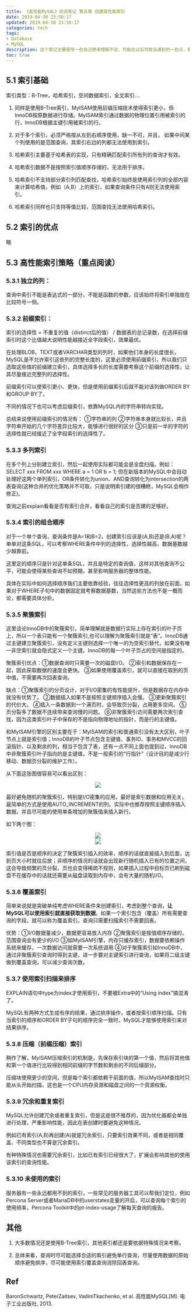 ```yaml
---
title: 《高性能MySQL》阅读笔记 第五章 创建高性能索引
date: 2019-04-30 23:50:17
updated: 2019-04-30 23:50:17
categories: tech
tags:
- Database
- MySQL
description: 这个笔记主要是写一些自己原来理解不足、可能在以后可能会遇到的一些点，做下记录，日后自己也能回顾重温。
toc: true
---
```


## 5.1 索引基础

索引类型：B-Tree，哈希索引，空间数据索引，全文索引....

1. 同样是使用B-Tree索引，MyISAM使用前缀压缩技术使得索引更小，但InnoDB按原数据进行存储。MyISAM索引通过数据的物理位置引用被索引的行，InnoDB根据主键引用被索引的行。

2. 对于多个索引，必须严格按从左到右顺序使用，缺一不可，并且， 如果中间某个列使用的是范围查询，其索引右边的列都无法使用到索引。

3. 哈希索引主要基于哈希表的实现，只有精确匹配索引所有列的查询才有效。

4. 哈希索引数据不是按照索引值顺序存储的，无法用于排序。

5. 哈希索引不支持部分索引列匹配查找，哈希索引始终是使用索引列的全部内容来计算哈希值，例如（A,B）上的索引，如果查询条件只有A则无法使用索引。

6. 哈希索引同样也只支持等值比较，范围查找无法使用哈希索引。

## 5.2 索引的优点

略

## 5.3 高性能索引策略（重点阅读）

### 5.3.1 独立的列：

查询中索引不能是表达式的一部分，不能是函数的参数，应该始终将索引单独放在比较符号一侧。

### 5.3.2 前缀索引：

索引的选择性 = 不重复的值（distinct后的值） / 数据表的总记录数，在选择前缀索引时这个比值越大说明性能越接近全字段索引，效果最优。

在处理BLOB、TEXT或者VARCHAR类型的列时，如果他们本身的长度很长，MySQL是不允许索引这些列的完整长度的，这里必须使用前缀索引，所以我们只选取这些值的前缀建立索引，具体选择多长的长度需要考察这个前缀的选择性，让其尽量接近完整列的选择性。

前缀索引可以使索引更小、更快，但是使用前缀索引后就不能对该列做ORDER BY和GROUP BY了。

不同的情况下也可以考虑后缀索引，依靠MySQL内的字符串转向实现。

总结来说使用前缀索引的情况有： ①字符串的列 ②字符串本身就比较长，并且字符串开始的几个字符差异比较大，能够进行很好的区分 ③只是前一半的字符的选择性就已经接近了全字段索引的选择性了。

### 5.3.3 多列索引

在多个列上分别建立索引，然后一起使用实际都可能会是全盘扫描。例如：SELECT xxx FROM xxx WHERE a = 1 OR b = 1; 但在新版本的MySQL中会自动处理好这两个单列索引，OR条件转化为union、AND查询转化为intersection的两表查询(这种合并的优化策略并不可取，只是说明索引建的很糟糕，MySQL会稍作修正)。

查询之前explain看看是否有索引合并，看看自己的索引是否建的足够好。

### 5.3.4 索引的组合顺序

对于一个单个查询，查询条件是A=1和B=2，创建索引应该是(A,B)还是(B,A)呢？单单对这条SQL，可以考察WHERE条件中列的选择性，选择性越高、数据基数越少越靠前。

这里定的顺序只是针对这单条SQL，并且是特定的查询值，这样对其他查询不公平，可能会使得某些查询不如预期，甚至影响服务器的整体性能。

具体在实际中如何选择顺序我们主要依靠经验，往往选择性更高的列放在前面，如果对于WHERE子句中的数据固定就考察数据基数，当然这些方法也不是一概而论，都需要具体分析。

### 5.3.5 聚簇索引

这里谈论InnoDB中的聚簇索引，简单理解就是数据行实际上存在索引的叶子页上，所以一个表只能有一个聚簇索引,也可以理解为聚簇索引就是“表”。InnoDB通过主键建立聚簇索引，没有定义主键则选择一个唯一的为空索引替代，如果没有唯一非空索引就会隐式定义一个主键。InnoDB的每一个叶子页占的空间是指定的。

聚簇索引优点：①数据查询时只需要一次的磁盘I/O。 ②索引和数据保存在一起，因此获取数据的速度会更快。 ③如果使用覆盖索引，就可以直接在取到的页中值，不需要再次回表查询。

缺点：①聚簇索引的分页设计，对于I/O密集的有性能提升，但是数据存在内存中就没有优势了。 ②数据插入如果不是按照主键顺序插入会慢。 ③更新聚簇索引的代价大。 ④插入一条数据到一个满页时，会导致页分裂，占用更多空间。 ⑤页分裂多了数据不连续带来查询慢的问题。 ⑥非聚簇索引访问需要两次索引查找，因为这类索引叶子中保存的不是指向物理地址的指针，而是行的主键值。

和MyISAM引擎的区别主要在于：MyISAM的索引和普通索引没有太大区别，叶子节点上就是索引值；InnoDB的叶子节点包含主键值、事务ID、事务和MVCC的回滚指针、以及剩余的列，相当于包含了表，还有一点不同上面也提到过，InnoDB中非聚簇索引叶子指向的是主键值，不是一般索引的“行指针”（设计目的是减少行移动、数据页分裂的维护工作）。

从下面这张图很容易可以看出区别：
<div align = "center"><img src = "https://i.loli.net/2019/04/29/5cc69b670e276.png"/></div>

最好避免随机的聚簇索引，特别是I/O密集的应用，最好是索引数据和应用无关，最简单的方式是使用AUTO_INCREMENT的列。实际中也推荐按照主键顺序插入数据，并且尽可能的使用单条增加的聚簇值来插入新行。

如下两个图：
<div align = "center"><img src = "https://i.loli.net/2019/04/29/5cc69f835877e.png"/></div>
<div align = "center"><img src = "https://i.loli.net/2019/04/29/5cc69f98422c3.png"/></div>

索引值是否是顺序的决定了聚簇索引插入的效率，顺序的话就直接插入到后面，达到页大小时就往后放；非顺序的情况的话就会出现新行随机插入已有的位置之间，这会导致频繁的页分裂，页也会变得稀疏不规则，如果插入过程中目标页已刷到磁盘不在缓存中的话就还需要从磁盘读取到内存中，会有大量的随机I/O。

### 5.3.6 覆盖索引

简单来说就是突破单纯考虑WHERE条件来创建索引，考虑到整个查询，**让MySQL可以使用索引就直接获取到数据**。如果一个索引包含（覆盖）所有需要查询的字段，就可以称为覆盖索引。查询只需要扫描索引不需要回表。

优势：①I/O数据量减少，数据更容易放入内存 ②聚簇索引是按值顺序存储的，范围查询会有更少的I/O ③如MyISAM引擎，内存只缓存索引，数据要依赖操作系统来缓存，一次数据访问就需要一次系统调用 ④对于聚簇索引如InnoDB中，通过非聚簇索引查询时得到主键，进一步要对主键索引进行查询，如果将二级主键做到覆盖查询，可以减少查询次数。

### 5.3.7 使用索引扫描来排序

EXPLAIN语句中type为index才使用索引，不要被Extra中的“Using index”搞混淆了。

MySQL有两种方式生成有序的结果，通过排序操作，或者按索引顺序扫描。只有当索引的顺序和ORDER BY子句的顺序完全一致时，MySQL才能够使用索引来对结果排序。

### 5.3.8 压缩（前缀压缩）索引

稍作了解，MyISAM压缩索引的机制是，先保存索引块的第一个值，然后将其他值和第一个值进行比较得到相同前缀的字节数和剩余的不同后缀部分。

压缩块使用更少的空间，但是每个索引都依赖于前面的值，所以MyISAM查找时只能从头开始扫描，这也是一个CPU内存资源和磁盘之间的一个资源权衡。

### 5.3.9 冗余和重复索引

MySQL允许创建冗余或者重复索引，但是这是很不推荐的，因为优化器都会单独进行处理，严重影响性能，因此在表创建时要避免这种情况。

例如已有索引(A,B)再创建(A)就是冗余索引，只要索引效果不同，或者是相同覆盖、不同类型也不算是冗余索引。

有种特殊情况也需要冗余索引，比如已有索引已经很大了，扩展会影响其他的使用该索引的查询性能。

### 5.3.10 未使用的索引

服务器有一些永远都用不到的索引，一些常见的服务器工具可以帮我们定位，例如Percona Server或者MariaDB中的userstates变量的开启，可以查询每个索引的使用频率，Percona Toolkit中的pt-index-usage了解每天查询的报告。

## 其他

1. 大多数情况还是使用B-Tree索引，其他索引都还是要依据特殊情况来考察。

2. 总体来看，查询时尽可能选择合适的索引避免单行查询，尽量使用数据的原始顺序避免排序，尽可能使用索引覆盖查询消除回表查询。

## Ref

BaronSchwartz, PeterZaitsev, VadimTkachenko, et al. 高性能MySQL[M]. 电子工业出版社, 2013.